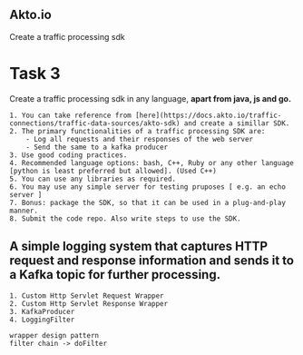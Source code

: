 ## Akto.io

Create a traffic processing sdk

# Task 3

Create a traffic processing sdk in any language, **apart from java, js and go.**

    1. You can take reference from [here](https://docs.akto.io/traffic-connections/traffic-data-sources/akto-sdk) and create a simillar SDK.
    2. The primary functionalities of a traffic processing SDK are: 
        - Log all requests and their responses of the web server
        - Send the same to a kafka producer
    3. Use good coding practices.
    4. Recommended language options: bash, C++, Ruby or any other language [python is least preferred but allowed]. (Used C++)
    5. You can use any libraries as required.
    6. You may use any simple server for testing pruposes [ e.g. an echo server ]
    7. Bonus: package the SDK, so that it can be used in a plug-and-play manner.
    8. Submit the code repo. Also write steps to use the SDK.

## A simple logging system that captures HTTP request and response information and sends it to a Kafka topic for further processing.

    1. Custom Http Servlet Request Wrapper
    2. Custom Http Servlet Response Wrapper
    3. KafkaProducer
    4. LoggingFilter

    wrapper design pattern
    filter chain -> doFilter
